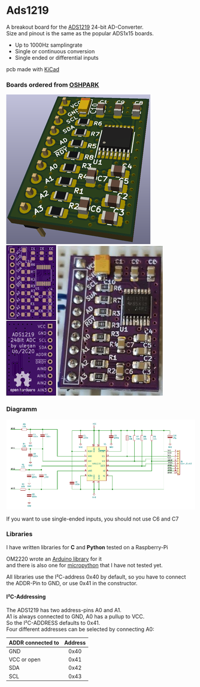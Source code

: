# Ads1219
A breakout board for the [ADS1219](https://www.ti.com/product/ADS1219) 24-bit AD-Converter.<br />
Size and pinout is the same as the popular ADS1x15 boards.
- Up to 1000Hz samplingrate
- Single or continuous conversion
- Single ended or differential inputs

pcb made with [KiCad](https://kicad-pcb.org/)

### Boards ordered from [OSHPARK](https://oshpark.com/)
![kicad rendering](/doc/kicad_s.png "KiCad rendering") ![preview](/doc/board_osh.png "OSHPARK preview") ![first board](/doc/populated_board.jpg "populated board")

### Diagramm 
[![Diagramm](/doc/diagramm.png)](/doc/Diagramm.pdf)

If you want to use single-ended inputs, you should not use C6 and C7

### Libraries
I have written libraries for **C** and **Python** tested on a Raspberry-Pi

OM2220 wrote an [Arduino library](https://github.com/OM222O/ADS1219) for it <br />
and there is also one for [micropython](https://github.com/miketeachman/micropython-ads1219) that I have not tested yet.<br />

All libraries use the I²C-address 0x40 by default, so you have to connect the ADDR-Pin to GND, or use 0x41 in the constructor.

#### I²C-Addressing
The ADS1219 has two address-pins A0 and A1. <br />
A1 is always connected to GND, A0 has a pullup to VCC.<br />
So the I²C-ADDRESS defaults to 0x41. <br />
Four different addresses can be selected by connecting A0:

| ADDR connected to | Address |
| :---------------- |:-------:|
| GND               | 0x40    |
| VCC or open       | 0x41    |
| SDA               | 0x42    |
| SCL               | 0x43    |

```c++

```
